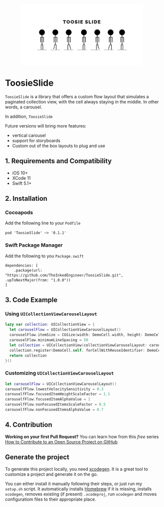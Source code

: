 <p align="center">
<img src="ToosieSlideLogo.png" alt="Toosie Slide Logo" width="400">
</p>

# ToosieSlide

`ToosieSlide` is a library that offers a custom flow layout that simulates a paginated collection view, with the cell always staying in the middle. In other words, a carousel.

In addition, `ToosieSlide`

Future versions will bring more features:

- vertical carousel
- support for storyboards
- Custom out of the box layouts to plug and use

## 1. Requirements and Compatibility

- iOS 10+
- XCode 11
- Swift 5.1+

## 2. Installation

### Cocoapods

Add the following line to your `Podfile`

` pod 'ToosieSlide' ~> '0.1.1' `

### Swift Package Manager

Add the following to you `Package.swift`

```
dependencies: [
    .package(url: "https://github.com/TheInkedEngineer/ToosieSlide.git", .upToNextMajor(from: "1.0.0"))
]
```
## 3. Code Example

### Using `UICollectionViewCarouselLayout`

```swift
lazy var collection: UICollectionView = {
  let carouselFlow = UICollectionViewCarouselLayout()
  carouselFlow.itemSize = CGSize(width: DemoCell.width, height: DemoCell.height)
  carouselFlow.minimumLineSpacing = 50
  let collection = UICollectionView(collectionViewCarouselLayout: carouselFlow)
  collection.register(DemoCell.self, forCellWithReuseIdentifier: DemoCell.identifier)
  return collection
}()
```

### Customizing `UICollectionViewCarouselLayout`

```swift
let carouselFlow = UICollectionViewCarouselLayout()
carouselfFlow.lowestVelocitySensitivity = 0.3
carouselfFlow.focusedItemHeightScaleFactor = 1.1
carouselfFlow.focusedItemAlphaValue = 1
carouselfFlow.nonFocusedItemsScaleFactor = 0.5
carouselfFlow.nonFocusedItemsAlphaValue = 0.7
```

## 4. Contribution

**Working on your first Pull Request?** You can learn how from this *free* series [How to Contribute to an Open Source Project on GitHub](https://egghead.io/series/how-to-contribute-to-an-open-source-project-on-github)

## Generate the project

To generate this project locally, you need [xcodegen](https://github.com/yonaskolb/XcodeGen). It is a great tool to customize a project and generate it on the go.

You can either install it manually following their steps, or just run my `setup.sh` script. It automatically installs [Homebrew](https://brew.sh) if it is missing, installs `xcodegen`, removes existing (if present) `.xcodeproj`, run `xcodegen` and moves configuratiom files to their appropriate place.

